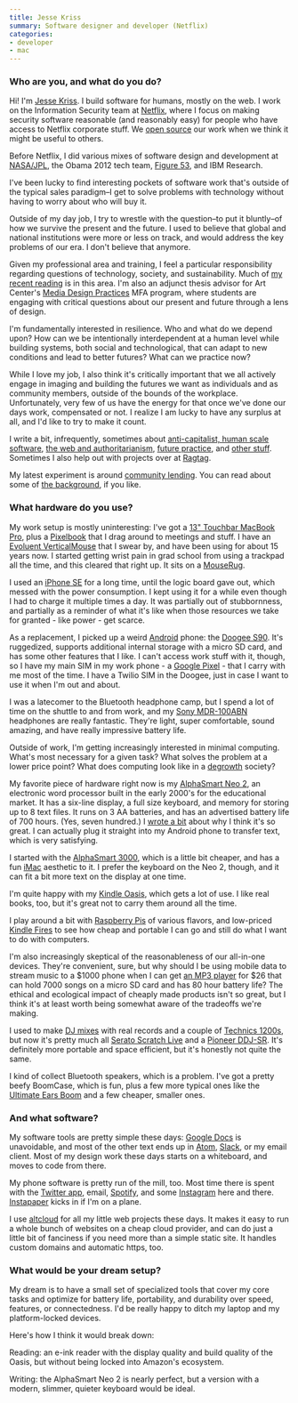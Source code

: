 ```yaml
---
title: Jesse Kriss
summary: Software designer and developer (Netflix)
categories:
- developer
- mac
---
```


### Who are you, and what do you do?

Hi! I'm [Jesse Kriss](https://jklabs.net/ "Jesse's website."). I build software for humans, mostly on the web. I work on the Information Security team at [Netflix][], where I focus on making security software reasonable (and reasonably easy) for people who have access to Netflix corporate stuff. We [open source][stethoscope] our work when we think it might be useful to others.

Before Netflix, I did various mixes of software design and development at [NASA/JPL](https://www.jpl.nasa.gov/news/news.php?feature=7249 "A NASA article about Mars virtual reality software."), the Obama 2012 tech team, [Figure 53](https://figure53.com/ "A theatre software company."), and IBM Research.

I've been lucky to find interesting pockets of software work that's outside of the typical sales paradigm–I get to solve problems with technology without having to worry about who will buy it.

Outside of my day job, I try to wrestle with the question–to put it bluntly–of how we survive the present and the future. I used to believe that global and national institutions were more or less on track, and would address the key problems of our era. I don't believe that anymore.

Given my professional area and training, I feel a particular responsibility regarding questions of technology, society, and sustainability. Much of [my recent reading](https://tilde.tinyserver.club/&#x7e;jkriss/reading "A list of things Jesse is reading.") is in this area. I'm also an adjunct thesis advisor for Art Center's [Media Design Practices](http://mediadesignpractices.net/ "An art/design school program.") MFA program, where students are engaging with critical questions about our present and future through a lens of design.

I'm fundamentally interested in resilience. Who and what do we depend upon? How can we be intentionally interdependent at a human level while building systems, both social and technological, that can adapt to new conditions and lead to better futures? What can we practice now?

While I love my job, I also think it's critically important that we all actively engage in imaging and building the futures we want as individuals and as community members, outside of the bounds of the workplace. Unfortunately, very few of us have the energy for that once we've done our days work, compensated or not. I realize I am lucky to have any surplus at all, and I'd like to try to make it count.

I write a bit, infrequently, sometimes about [anti-capitalist, human scale software](https://tilde.tinyserver.club/&#x7e;jkriss/writing/human-scale "Jesse's article about human scale software."), [the web and authoritarianism](https://tilde.tinyserver.club/&#x7e;jkriss/writing/the-web "Jesse's article about web decentralisation."), [future practice](https://tilde.tinyserver.club/&#x7e;jkriss/writing/future-practice "Jesse's article about future practice."), and [other stuff](https://degrowth.industries "A list of Jesse's writing."). Sometimes I also help out with projects over at [Ragtag](https://ragtag.org/ "A community of tech volunteers.").

My latest experiment is around [community lending](https://lendinglibrary.club/ "A community lending project."). You can read about some of [the background](https://lendinglibrary.club "Jesse's article about Lending Library."), if you like.

### What hardware do you use?

My work setup is mostly uninteresting: I've got a [13" Touchbar MacBook Pro][macbook-pro], plus a [Pixelbook][] that I drag around to meetings and stuff. I have an [Evoluent VerticalMouse][verticalmouse] that I swear by, and have been using for about 15 years now. I started getting wrist pain in grad school from using a trackpad all the time, and this cleared that right up. It sits on a [MouseRug][].

I used an [iPhone SE][iphone-se] for a long time, until the logic board gave out, which messed with the power consumption. I kept using it for a while even though I had to charge it multiple times a day. It was partially out of stubbornness, and partially as a reminder of what it's like when those resources we take for granted - like power - get scarce.

As a replacement, I picked up a weird [Android][] phone: the [Doogee S90][s90]. It's ruggedized, supports additional internal storage with a micro SD card, and has some other features that I like. I can't access work stuff with it, though, so I have my main SIM in my work phone - a [Google Pixel][pixel] - that I carry with me most of the time. I have a Twilio SIM in the Doogee, just in case I want to use it when I'm out and about.

I was a latecomer to the Bluetooth headphone camp, but I spend a lot of time on the shuttle to and from work, and my [Sony MDR-100ABN][mdr-100abn] headphones are really fantastic.  They're light, super comfortable, sound amazing, and have really impressive battery life.

Outside of work, I'm getting increasingly interested in minimal computing. What's most necessary for a given task? What solves the problem at a lower price point? What does computing look like in a [degrowth](https://en.wikipedia.org/wiki/Degrowth "The Wikipedia entry for degrowth.") society?

My favorite piece of hardware right now is my [AlphaSmart Neo 2][alphasmart-neo-2], an electronic word processor built in the early 2000's for the educational market. It has a six-line display, a full size keyboard, and memory for storing up to 8 text files. It runs on 3 AA batteries, and has an advertised battery life of 700 hours. (Yes, seven hundred.) I [wrote a bit](https://tilde.tinyserver.club/&#x7e;jkriss/writing/minimal-computing "Jesse's article about minimal computing.") about why I think it's so great. I can actually plug it straight into my Android phone to transfer text, which is very satisfying.

I started with the [AlphaSmart 3000][alphasmart-3000], which is a little bit cheaper, and has a fun [iMac][] aesthetic to it. I prefer the keyboard on the Neo 2, though, and it can fit a bit more text on the display at one time.

I'm quite happy with my [Kindle Oasis][kindle-oasis], which gets a lot of use. I like real books, too, but it's great not to carry them around all the time.

I play around a bit with [Raspberry Pis][raspberry-pi] of various flavors, and low-priced [Kindle Fires][kindle-fire] to see how cheap and portable I can go and still do what I want to do with computers.

I'm also increasingly skeptical of the reasonableness of our all-in-one devices. They're convenient, sure, but why should I be using mobile data to stream music to a $1000 phone when I can get [an MP3 player][x02] for $26 that can hold 7000 songs on a micro SD card and has 80 hour battery life? The ethical and ecological impact of cheaply made products isn't so great, but I think it's at least worth being somewhat aware of the tradeoffs we're making.

I used to make [DJ mixes](https://sound.jklabs.net/ "Jesse's DJ mixes.") with real records and a couple of [Technics 1200s][sl-1200], but now it's pretty much all [Serato Scratch Live][scratch-live] and a [Pioneer DDJ-SR][ddj-sr]. It's definitely more portable and space efficient, but it's honestly not quite the same.

I kind of collect Bluetooth speakers, which is a problem. I've got a pretty beefy BoomCase, which is fun, plus a few more typical ones like the [Ultimate Ears Boom][ue-boom] and a few cheaper, smaller ones.

### And what software?

My software tools are pretty simple these days: [Google Docs][google-docs] is unavoidable, and most of the other text ends up in [Atom][], [Slack][], or my email client. Most of my design work these days starts on a whiteboard, and moves to code from there.

My phone software is pretty run of the mill, too. Most time there is spent with the [Twitter app][twitter-android], email, [Spotify][spotify-android], and some [Instagram][instagram-android] here and there. [Instapaper][instapaper-android] kicks in if I'm on a plane.

I use [altcloud][] for all my little web projects these days. It makes it easy to run a whole bunch of websites on a cheap cloud provider, and can do just a little bit of fanciness if you need more than a simple static site. It handles custom domains and automatic https, too.

### What would be your dream setup?

My dream is to have a small set of specialized tools that cover my core tasks and optimize for battery life, portability, and durability over speed, features, or connectedness. I'd be really happy to ditch my laptop and my platform-locked devices.

Here's how I think it would break down:

Reading: an e-ink reader with the display quality and build quality of the Oasis, but without being locked into Amazon's ecosystem.

Writing: the AlphaSmart Neo 2 is nearly perfect, but a version with a modern, slimmer, quieter keyboard would be ideal.

[alphasmart-3000]: https://en.wikipedia.org/wiki/AlphaSmart#AlphaSmart_3000 "A portable word processor."
[alphasmart-neo-2]: https://en.wikipedia.org/wiki/AlphaSmart#Neo "A portable word processor."
[altcloud]: https://github.com/jkriss/altcloud "Web server software."
[android]: https://developers.google.com/android/?csw=1 "A mobile phone platform."
[atom]: https://atom.io/ "A text editor based on web technology."
[ddj-sr]: https://www.pioneerdj.com/en-us/product/controller/archive/ddj-sr/black/overview/ "A hardware controller for Serato DJ software."
[google-docs]: https://en.wikipedia.org/wiki/Google_Docs "A web-based office suite."
[imac]: https://www.apple.com/imac/ "An all-in-one computer."
[instagram-android]: https://play.google.com/store/apps/details?id=com.instagram.android "A photo taking/sharing app."
[instapaper-android]: https://www.instapaper.com/android "A client for the read later service."
[iphone-se]: https://en.wikipedia.org/wiki/IPhone_SE "A 4 inch smartphone."
[kindle-fire]: https://www.amazon.com/Kindle-Fire-Amazon-Tablet/dp/B0051VVOB2 "An Android-based tablet."
[kindle-oasis]: https://www.amazon.com/Amazon-Kindle-Oasis-eReader-with-Leather-Charging-Cover/dp/B00REQKWGA "An ebook reader."
[macbook-pro]: https://www.apple.com/macbook-pro/ "A laptop."
[mdr-100abn]: https://www.sony.com/electronics/headband-headphones/mdr-100abn "Wireless over-the-ear headphones."
[mouserug]: https://www.mouserug.com/ "A textile mouse pad."
[netflix]: https://www.netflix.com/ "A movie rental and streaming service."
[pixel]: https://store.google.com/product/pixel_phone "A 5 inch Android smartphone."
[pixelbook]: https://store.google.com/us/product/google_pixelbook "A 12.3 inch Chromebook."
[raspberry-pi]: https://en.wikipedia.org/wiki/Raspberry_Pi "A single-board hackable computer."
[s90]: https://www.doogee.cc/detail/ip68-rugged-smartphone_s90/149 "A 6.18 inch rugged Android smartphone."
[scratch-live]: https://serato.com/scratchlive "Vinyl emulation software."
[sl-1200]: https://en.wikipedia.org/wiki/Technics_SL-1200 "A turntable."
[slack]: https://slack.com/ "A collaboration service."
[spotify-android]: https://play.google.com/store/apps/details?id=com.spotify.music "An Android client for the music service."
[stethoscope]: https://github.com/Netflix-Skunkworks/stethoscope-app "A Mac desktop tool for evaluating security settings."
[twitter-android]: https://play.google.com/store/apps/details?id=com.twitter.android "A Twitter client for Android."
[ue-boom]: https://en.wikipedia.org/wiki/UE_Boom "A portable Bluetooth speaker."
[verticalmouse]: https://www.evoluent.com/vm3w.html "A unique wireless mouse."
[x02]: http://www.ruizutek.com/x02.html "A portable MP3 player."
